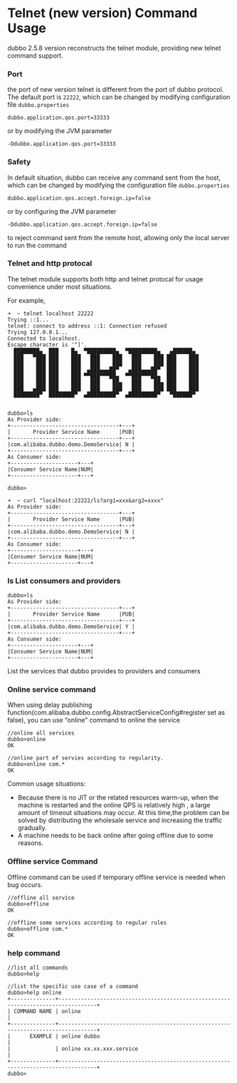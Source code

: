 # Telnet (new version) Command Usage 
dubbo 2.5.8 version reconstructs the telnet module, providing new telnet command support. 

### Port
the port of new version telnet is different from the port of dubbo protocol. The default port is `22222`, which can be changed by modifying configuration file `dubbo.properties`

```
dubbo.application.qos.port=33333
```

or by modifying the JVM parameter

```
-Ddubbo.application.qos.port=33333
```

### Safety

In default situation, dubbo can receive any command sent from the host, which can be changed by modifying the configuration file `dubbo.properties`  

```
dubbo.application.qos.accept.foreign.ip=false
```

or by configuring the JVM parameter

```
-Ddubbo.application.qos.accept.foreign.ip=false
```

to reject command sent from the remote host, allowing only the local server to run the command 

### Telnet and http protocal 

The telnet module supports both http and telnet protocal for usage convenience under most situations. 

For example, 

```
➜  ~ telnet localhost 22222
Trying ::1...
telnet: connect to address ::1: Connection refused
Trying 127.0.0.1...
Connected to localhost.
Escape character is '^]'.
  ████████▄  ███    █▄  ▀█████████▄  ▀█████████▄   ▄██████▄
  ███   ▀███ ███    ███   ███    ███   ███    ███ ███    ███
  ███    ███ ███    ███   ███    ███   ███    ███ ███    ███
  ███    ███ ███    ███  ▄███▄▄▄██▀   ▄███▄▄▄██▀  ███    ███
  ███    ███ ███    ███ ▀▀███▀▀▀██▄  ▀▀███▀▀▀██▄  ███    ███
  ███    ███ ███    ███   ███    ██▄   ███    ██▄ ███    ███
  ███   ▄███ ███    ███   ███    ███   ███    ███ ███    ███
  ████████▀  ████████▀  ▄█████████▀  ▄█████████▀   ▀██████▀


dubbo>ls
As Provider side:
+----------------------------------+---+
|       Provider Service Name      |PUB|
+----------------------------------+---+
|com.alibaba.dubbo.demo.DemoService| N |
+----------------------------------+---+
As Consumer side:
+---------------------+---+
|Consumer Service Name|NUM|
+---------------------+---+

dubbo>
```


```
➜  ~ curl "localhost:22222/ls?arg1=xxx&arg2=xxxx"
As Provider side:
+----------------------------------+---+
|       Provider Service Name      |PUB|
+----------------------------------+---+
|com.alibaba.dubbo.demo.DemoService| N |
+----------------------------------+---+
As Consumer side:
+---------------------+---+
|Consumer Service Name|NUM|
+---------------------+---+
```

### ls List consumers and providers 

```
dubbo>ls
As Provider side:
+----------------------------------+---+
|       Provider Service Name      |PUB|
+----------------------------------+---+
|com.alibaba.dubbo.demo.DemoService| Y |
+----------------------------------+---+
As Consumer side:
+---------------------+---+
|Consumer Service Name|NUM|
+---------------------+---+
```

List the services that dubbo provides to providers and consumers

### Online service command

When using delay publishing function(com.alibaba.dubbo.config.AbstractServiceConfig#register set as false), you can use “online” command to online the service 

```
//online all services
dubbo>online
OK

//online part of servies according to regularity.
dubbo>online com.*
OK
```

Common usage situations:
- Because there is no JIT or the related resources warm-up, when the machine is restarted and the online QPS is relatively high , a large amount of timeout situations may occur. At this time,the problem can be solved by distributing the wholesale service and increasing the traffic gradually.
- A machine needs to be back online after going offline due to some reasons.

### Offline service Command

Offline command can be used if temporary offline service is needed when bug occurs. 

```
//offline all service 
dubbo>offline
OK

//offline some services according to regular rules
dubbo>offline com.*
OK
```

### help command

```
//list all commands
dubbo>help

//list the specific use case of a command 
dubbo>help online
+--------------+----------------------------------------------------------------------------------+
| COMMAND NAME | online                                                                           |
+--------------+----------------------------------------------------------------------------------+
|      EXAMPLE | online dubbo                                                                     |
|              | online xx.xx.xxx.service                                                         |
+--------------+----------------------------------------------------------------------------------+
dubbo>
```
